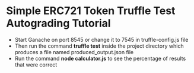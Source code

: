 # Simple ERC721 Token Truffle Test Autograding Tutorial

* Start Ganache on port 8545 or change it to 7545 in truffle-config.js file
* Then run the command **truffle test** inside the project directory which produces a file named produced_output.json file
* Run the command **node calculator.js** to see the percentage of results that were correct 

